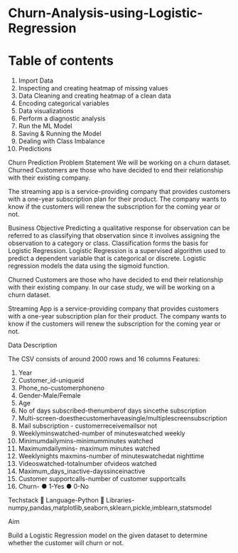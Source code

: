 # Churn-Analysis-using-Logistic-Regression

# Table of contents

1. Import Data
2. Inspecting and creating heatmap of missing values
3. Data Cleaning and creating heatmap of a clean data
4. Encoding categorical variables
5. Data visualizations
6. Perform a diagnostic analysis
7. Run the ML Model
8. Saving & Running the Model
9. Dealing with Class Imbalance
10. Predictions

    
Churn Prediction Problem Statement We will be working on a churn dataset. Churned Customers are those who have decided to end their relationship with their existing company.

The streaming app is a service-providing company that provides customers with a one-year subscription plan for their product. The company wants to know if the customers will renew the subscription for the coming year or not.

Business Objective
Predicting a qualitative response for observation can be referred to as classifying that observation since it involves assigning the observation to a category or class. Classification forms the basis for Logistic Regression. Logistic Regression is a supervised algorithm used to predict a dependent variable that is categorical or discrete. Logistic regression models the data using the sigmoid function.

Churned Customers are those who have decided to end their relationship with their existing company. In our case study, we will be working on a churn dataset.

Streaming App is a service-providing company that provides customers with a one-year subscription plan for their product. The company wants to know if the customers will renew the subscription for the coming year or not.


Data Description

The CSV consists of around 2000 rows and 16 columns
Features:
1.	Year
2.	Customer_id-uniqueid
3.	Phone_no-customerphoneno
4.	Gender-Male/Female
5.	Age
6.	No of days subscribed-thenumberof days sincethe subscription
7.	Multi-screen-doesthecustomerhaveasingle/multiplescreensubscription
8.	Mail subscription - customerreceivemailsor not
9.	Weeklyminswatched-number of minuteswatched weekly
10.	Minimumdailymins-minimumminutes watched
11.	Maximumdailymins- maximum minutes watched
12.	Weeklynights maxmins-number of minuteswatchedat nighttime
13.	Videoswatched-totalnumber ofvideos watched
14.	Maximum_days_inactive-dayssinceinactive
15.	Customer supportcalls-number of customer supportcalls
16.	Churn-
●	1-Yes
●	0-No


Techstack
	Language-Python
	Libraries-numpy,pandas,matplotlib,seaborn,sklearn,pickle,imblearn,statsmodel



Aim

Build a Logistic Regression model on the given dataset to determine whether the customer will churn or not.
